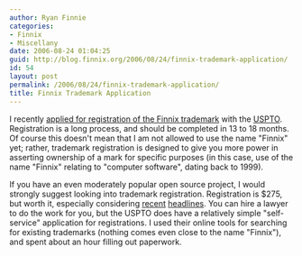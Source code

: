 ```yaml
---
author: Ryan Finnie
categories:
- Finnix
- Miscellany
date: 2006-08-24 01:04:25
guid: http://blog.finnix.org/2006/08/24/finnix-trademark-application/
id: 54
layout: post
permalink: /2006/08/24/finnix-trademark-application/
title: Finnix Trademark Application
---
```

I recently [applied for registration of the Finnix trademark](http://tarr.uspto.gov/servlet/tarr?regser=serial&entry=78954348) with the [USPTO](http://www.uspto.gov/). Registration is a long process, and should be completed in 13 to 18 months. Of course this doesn't mean that I am not allowed to use the name "Finnix" yet; rather, trademark registration is designed to give you more power in asserting ownership of a mark for specific purposes (in this case, use of the name "Finnix" relating to "computer software", dating back to 1999).

If you have an even moderately popular open source project, I would strongly suggest looking into trademark registration. Registration is $275, but worth it, especially considering [recent](http://yro.slashdot.org/article.pl?sid=06/08/17/1325231) [headlines](http://yro.slashdot.org/article.pl?sid=06/08/22/1529227). You can hire a lawyer to do the work for you, but the USPTO does have a relatively simple "self-service" application for registrations. I used their online tools for searching for existing trademarks (nothing comes even close to the name "Finnix"), and spent about an hour filling out paperwork.
